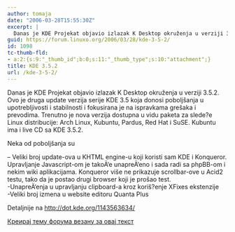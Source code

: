 ```yaml
---
author: tomaja
date: "2006-03-28T15:55:30Z"
excerpt: |
  Danas je KDE Projekat objavio izlazak K Desktop okruženja u verziji 3.5.2. Ovo je druga update verzija serije KDE 3.5 koja donosi poboljšanja u upotrebljivosti i stabilnosti i fokusirana je na ispravkama grešaka i prevodima. Trenutno je nova verzija dostupna u vidu paketa za slede?e Linux distribucije: Arch Linux, Kubuntu, Pardus, Red Hat i SuSE. Kubuntu ima i live CD sa KDE 3.5.2.
guid: https://forum.linuxo.org/2006/03/28/kde-3-5-2/
id: 1098
tc-thumb-fld:
- a:2:{s:9:"_thumb_id";b:0;s:11:"_thumb_type";s:10:"attachment";}
title: KDE 3.5.2
url: /kde-3-5-2/
---
```

Danas je KDE Projekat objavio izlazak K Desktop okruženja u verziji 3.5.2. Ovo je druga update verzija serije KDE 3.5 koja donosi poboljšanja u upotrebljivosti i stabilnosti i fokusirana je na ispravkama grešaka i prevodima. Trenutno je nova verzija dostupna u vidu paketa za slede?e Linux distribucije: Arch Linux, Kubuntu, Pardus, Red Hat i SuSE. Kubuntu ima i live CD sa KDE 3.5.2.

<!--break-->Neka od poboljšanja su 

&#8211; Veliki broj update-ova u KHTML engine-u koji koristi sam KDE i Konqueror. Upravljanje Javascript-om je takoÄ‘e unapreÄ‘eno i sada radi sa phpBB-om i nekim wiki aplikacijama. Konqueror više ne prikazuje scrollbar-ove u Acid2 testu, tako da je postao drugi browser koji je prošao test.  
-UnapreÄ‘enja u upravljanju clipboard-a kroz koriš?enje XFixes ekstenzije  
-Veliki broj izmena u website editoru Quanta Plus </br>

Detaljnije na <http://dot.kde.org/1143563634/>

[Креирај тему форума везану за овај текст](https://linuxo.org/nova-tema-na-forumu/?se_pid=1098)